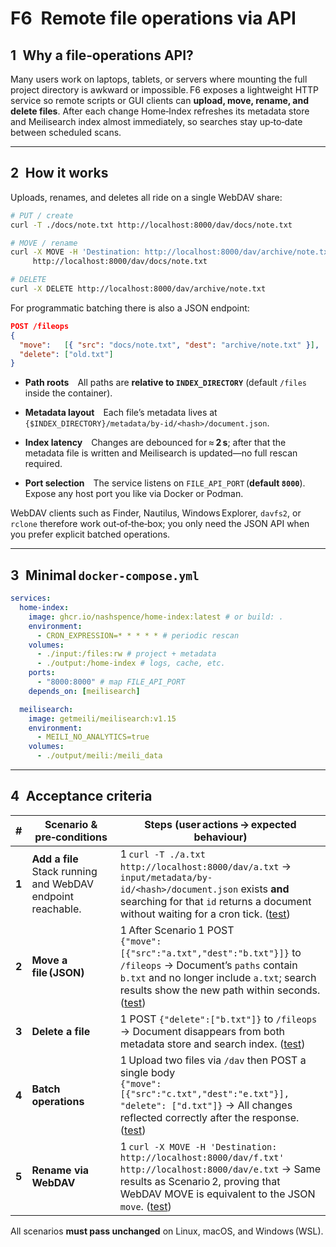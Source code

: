 # F6 Remote file operations via API

## 1 Why a file‑operations API?

Many users work on laptops, tablets, or servers where mounting the full project
directory is awkward or impossible. F6 exposes a lightweight HTTP service so
remote scripts or GUI clients can **upload, move, rename, and delete files**.
After each change Home‑Index refreshes its metadata store and Meilisearch index
almost immediately, so searches stay up‑to‑date between scheduled scans.

---

## 2 How it works

Uploads, renames, and deletes all ride on a single WebDAV share:

```bash
# PUT / create
curl -T ./docs/note.txt http://localhost:8000/dav/docs/note.txt

# MOVE / rename
curl -X MOVE -H 'Destination: http://localhost:8000/dav/archive/note.txt' \
     http://localhost:8000/dav/docs/note.txt

# DELETE
curl -X DELETE http://localhost:8000/dav/archive/note.txt
```

For programmatic batching there is also a JSON endpoint:

```json
POST /fileops
{
  "move":   [{ "src": "docs/note.txt", "dest": "archive/note.txt" }],
  "delete": ["old.txt"]
}
```

* **Path roots** All paths are **relative to `INDEX_DIRECTORY`**
  (default `/files` inside the container).

* **Metadata layout** Each file’s metadata lives at
  `{$INDEX_DIRECTORY}/metadata/by-id/<hash>/document.json`.

* **Index latency** Changes are debounced for ≈ **2 s**; after that the metadata
  file is written and Meilisearch is updated—no full rescan required.

* **Port selection** The service listens on
  `FILE_API_PORT` (**default `8000`**).
  Expose any host port you like via Docker or Podman.

WebDAV clients such as Finder, Nautilus, Windows Explorer, `davfs2`, or
`rclone` therefore work out‑of‑the‑box; you only need the JSON API when you
prefer explicit batched operations.

---

## 3 Minimal `docker-compose.yml`

```yaml
services:
  home-index:
    image: ghcr.io/nashspence/home-index:latest # or build: .
    environment:
      - CRON_EXPRESSION=* * * * * # periodic rescan
    volumes:
      - ./input:/files:rw # project + metadata
      - ./output:/home-index # logs, cache, etc.
    ports:
      - "8000:8000" # map FILE_API_PORT
    depends_on: [meilisearch]

  meilisearch:
    image: getmeili/meilisearch:v1.15
    environment:
      - MEILI_NO_ANALYTICS=true
    volumes:
      - ./output/meili:/meili_data
```

---

## 4 Acceptance criteria

| #     | Scenario & pre‑conditions                                      | Steps (user actions → expected behaviour)                                                                                                                                                                 |
| ----- | -------------------------------------------------------------- | --------------------------------------------------------------------------------------------------------------------------------------------------------------------------------------------------------- |
| **1** | **Add a file**<br>Stack running and WebDAV endpoint reachable. | 1 `curl -T ./a.txt http://localhost:8000/dav/a.txt` → `input/metadata/by-id/<hash>/document.json` exists **and** searching for that `id` returns a document without waiting for a cron tick. ([test](tests/acceptance/test_s1.py)) |
| **2** | **Move a file (JSON)**                                         | 1 After Scenario 1 POST<br>`{"move":[{"src":"a.txt","dest":"b.txt"}]}` to `/fileops` → Document’s `paths` contain `b.txt` and no longer include `a.txt`; search results show the new path within seconds. ([test](tests/acceptance/test_s2.py)) |
| **3** | **Delete a file**                                              | 1 POST `{"delete":["b.txt"]}` to `/fileops` → Document disappears from both metadata store and search index. ([test](tests/acceptance/test_s3.py)) |
| **4** | **Batch operations**                                           | 1 Upload two files via `/dav` then POST a single body<br>`{"move":[{"src":"c.txt","dest":"e.txt"}], "delete": ["d.txt"]}` → All changes reflected correctly after the response. ([test](tests/acceptance/test_s4.py)) |
| **5** | **Rename via WebDAV**                                          | 1 `curl -X MOVE -H 'Destination: http://localhost:8000/dav/f.txt' http://localhost:8000/dav/e.txt` → Same results as Scenario 2, proving that WebDAV MOVE is equivalent to the JSON `move`. ([test](tests/acceptance/test_s5.py)) |

All scenarios **must pass unchanged** on Linux, macOS, and Windows (WSL).
